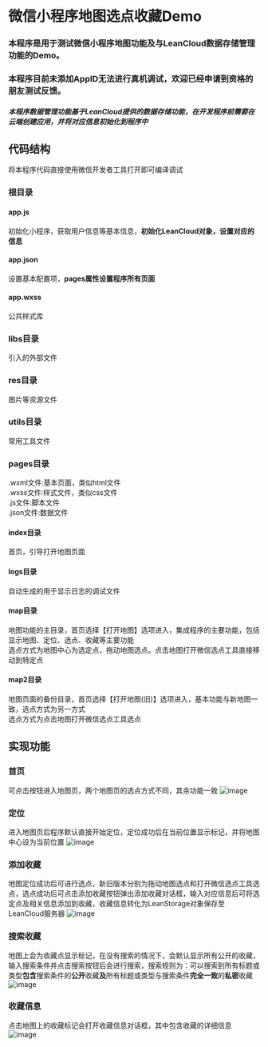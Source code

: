 # 微信小程序地图选点收藏Demo
### 本程序是用于测试微信小程序地图功能及与LeanCloud数据存储管理功能的Demo。
### 本程序目前未添加AppID无法进行真机调试，欢迎已经申请到资格的朋友测试反馈。
##### 本程序数据管理功能基于LeanCloud提供的数据存储功能，在开发程序前需要在云端创建应用，并将对应信息初始化到程序中
## 代码结构
将本程序代码直接使用微信开发者工具打开即可编译调试
### 根目录
#### app.js
初始化小程序，获取用户信息等基本信息，**初始化LeanCloud对象，设置对应的信息**
#### app.json
设置基本配置项，**pages属性设置程序所有页面**
#### app.wxss
公共样式库
### libs目录
引入的外部文件
### res目录
图片等资源文件
### utils目录
常用工具文件
### pages目录
.wxml文件:基本页面，类似html文件  
.wxss文件:样式文件，类似css文件  
.js文件:脚本文件  
.json文件:数据文件  
#### index目录
首页，引导打开地图页面
#### logs目录
自动生成的用于显示日志的调试文件
#### map目录
地图功能的主目录，首页选择【打开地图】选项进入，集成程序的主要功能，包括显示地图、定位、选点、收藏等主要功能  
选点方式为地图中心为选定点，拖动地图选点。点击地图打开微信选点工具直接移动到特定点
#### map2目录
地图页面的备份目录，首页选择【打开地图(旧)】选项进入，基本功能与新地图一致，选点方式为另一方式  
选点方式为点击地图打开微信选点工具选点
## 实现功能
### 首页
可点击按钮进入地图页，两个地图页的选点方式不同，其余功能一致
![image](https://github.com/The---onE/SearchPOI/blob/master/res/introduction-index.png)
### 定位
进入地图页后程序默认直接开始定位，定位成功后在当前位置显示标记，并将地图中心设为当前位置
![image](https://github.com/The---onE/SearchPOI/blob/master/res/introduction-location.png)
### 添加收藏
地图定位成功后可进行选点，新旧版本分别为拖动地图选点和打开微信选点工具选点，选点成功后可点击添加收藏按钮弹出添加收藏对话框，输入对应信息后可将选定点及相关信息添加到收藏，收藏信息转化为LeanStorage对象保存至LeanCloud服务器
![image](https://github.com/The---onE/SearchPOI/blob/master/res/introduction-collect.png)
### 搜索收藏
地图上会为收藏点显示标记，在没有搜索的情况下，会默认显示所有公开的收藏，输入搜索条件并点击搜索按钮后会进行搜索，搜索规则为：可以搜索到所有标题或类型**包含**搜索条件的**公开**收藏**及**所有标题或类型与搜索条件**完全一致**的**私密**收藏
![image](https://github.com/The---onE/SearchPOI/blob/master/res/introduction-search.png)
### 收藏信息
点击地图上的收藏标记会打开收藏信息对话框，其中包含收藏的详细信息
![image](https://github.com/The---onE/SearchPOI/blob/master/res/introduction-information.png)
